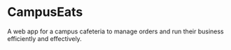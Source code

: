 # CampusEats
A web app for a campus cafeteria to manage orders and run their business efficiently and effectively.
